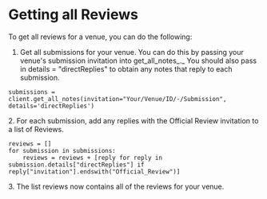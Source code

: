 # Getting all Reviews

To get all reviews for a venue, you can do the following:&#x20;

1. Get all submissions for your venue. You can do this by passing your venue's submission invitation into get\_all\_notes_._ You should also pass in details = "directReplies" to obtain any notes that reply to each submission.&#x20;

```
submissions = client.get_all_notes(invitation="Your/Venue/ID/-/Submission", details='directReplies')
```

2\. For each submission, add any replies with the Official Review invitation to a list of Reviews.&#x20;

```
reviews = [] 
for submission in submissions:
    reviews = reviews + [reply for reply in submission.details["directReplies"] if reply["invitation"].endswith("Official_Review")]
```

3\. The list reviews now contains all of the reviews for your venue.
